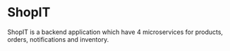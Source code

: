 # ShopIT
ShopIT is a backend application which have 4 microservices for products, orders, notifications and inventory.
